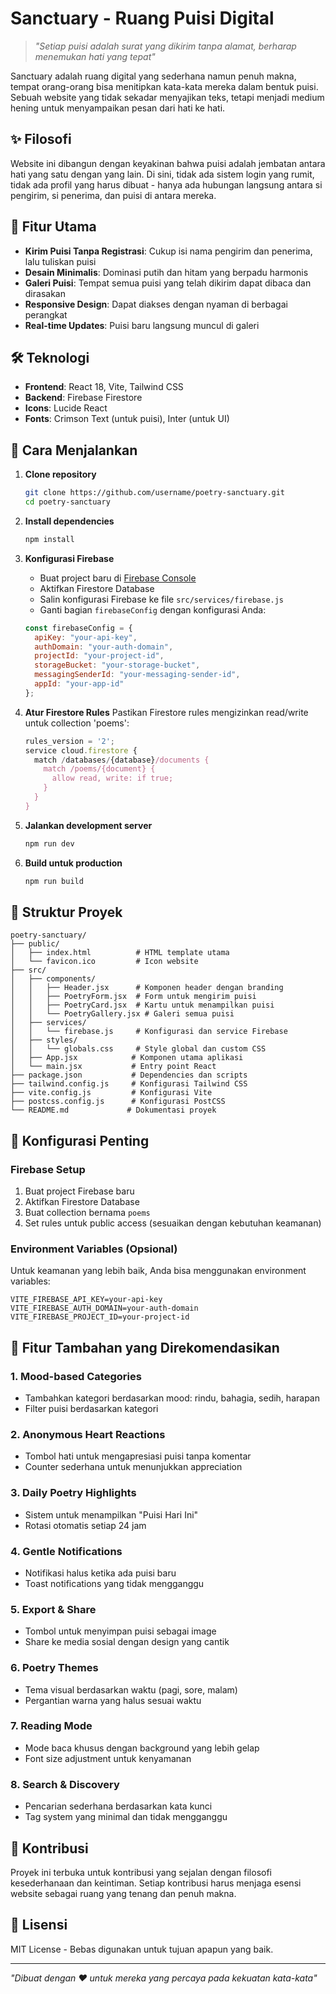 # Sanctuary - Ruang Puisi Digital

> *"Setiap puisi adalah surat yang dikirim tanpa alamat, berharap menemukan hati yang tepat"*

Sanctuary adalah ruang digital yang sederhana namun penuh makna, tempat orang-orang bisa menitipkan kata-kata mereka dalam bentuk puisi. Sebuah website yang tidak sekadar menyajikan teks, tetapi menjadi medium hening untuk menyampaikan pesan dari hati ke hati.

## ✨ Filosofi

Website ini dibangun dengan keyakinan bahwa puisi adalah jembatan antara hati yang satu dengan yang lain. Di sini, tidak ada sistem login yang rumit, tidak ada profil yang harus dibuat - hanya ada hubungan langsung antara si pengirim, si penerima, dan puisi di antara mereka.

## 🎨 Fitur Utama

- **Kirim Puisi Tanpa Registrasi**: Cukup isi nama pengirim dan penerima, lalu tuliskan puisi
- **Desain Minimalis**: Dominasi putih dan hitam yang berpadu harmonis
- **Galeri Puisi**: Tempat semua puisi yang telah dikirim dapat dibaca dan dirasakan
- **Responsive Design**: Dapat diakses dengan nyaman di berbagai perangkat
- **Real-time Updates**: Puisi baru langsung muncul di galeri

## 🛠 Teknologi

- **Frontend**: React 18, Vite, Tailwind CSS
- **Backend**: Firebase Firestore
- **Icons**: Lucide React
- **Fonts**: Crimson Text (untuk puisi), Inter (untuk UI)

## 🚀 Cara Menjalankan

1. **Clone repository**
   ```bash
   git clone https://github.com/username/poetry-sanctuary.git
   cd poetry-sanctuary
   ```

2. **Install dependencies**
   ```bash
   npm install
   ```

3. **Konfigurasi Firebase**
   - Buat project baru di [Firebase Console](https://console.firebase.google.com)
   - Aktifkan Firestore Database
   - Salin konfigurasi Firebase ke file `src/services/firebase.js`
   - Ganti bagian `firebaseConfig` dengan konfigurasi Anda:
   ```javascript
   const firebaseConfig = {
     apiKey: "your-api-key",
     authDomain: "your-auth-domain",
     projectId: "your-project-id",
     storageBucket: "your-storage-bucket",
     messagingSenderId: "your-messaging-sender-id",
     appId: "your-app-id"
   };
   ```

4. **Atur Firestore Rules**
   Pastikan Firestore rules mengizinkan read/write untuk collection 'poems':
   ```javascript
   rules_version = '2';
   service cloud.firestore {
     match /databases/{database}/documents {
       match /poems/{document} {
         allow read, write: if true;
       }
     }
   }
   ```

5. **Jalankan development server**
   ```bash
   npm run dev
   ```

6. **Build untuk production**
   ```bash
   npm run build
   ```

## 📁 Struktur Proyek

```
poetry-sanctuary/
├── public/
│   ├── index.html          # HTML template utama
│   └── favicon.ico         # Icon website
├── src/
│   ├── components/
│   │   ├── Header.jsx      # Komponen header dengan branding
│   │   ├── PoetryForm.jsx  # Form untuk mengirim puisi
│   │   ├── PoetryCard.jsx  # Kartu untuk menampilkan puisi
│   │   └── PoetryGallery.jsx # Galeri semua puisi
│   ├── services/
│   │   └── firebase.js     # Konfigurasi dan service Firebase
│   ├── styles/
│   │   └── globals.css     # Style global dan custom CSS
│   ├── App.jsx            # Komponen utama aplikasi
│   └── main.jsx           # Entry point React
├── package.json           # Dependencies dan scripts
├── tailwind.config.js     # Konfigurasi Tailwind CSS
├── vite.config.js         # Konfigurasi Vite
├── postcss.config.js      # Konfigurasi PostCSS
└── README.md             # Dokumentasi proyek
```

## 🎯 Konfigurasi Penting

### Firebase Setup
1. Buat project Firebase baru
2. Aktifkan Firestore Database
3. Buat collection bernama `poems`
4. Set rules untuk public access (sesuaikan dengan kebutuhan keamanan)

### Environment Variables (Opsional)
Untuk keamanan yang lebih baik, Anda bisa menggunakan environment variables:
```env
VITE_FIREBASE_API_KEY=your-api-key
VITE_FIREBASE_AUTH_DOMAIN=your-auth-domain
VITE_FIREBASE_PROJECT_ID=your-project-id
```

## 🌟 Fitur Tambahan yang Direkomendasikan

### 1. **Mood-based Categories**
- Tambahkan kategori berdasarkan mood: rindu, bahagia, sedih, harapan
- Filter puisi berdasarkan kategori

### 2. **Anonymous Heart Reactions**
- Tombol hati untuk mengapresiasi puisi tanpa komentar
- Counter sederhana untuk menunjukkan appreciation

### 3. **Daily Poetry Highlights**
- Sistem untuk menampilkan "Puisi Hari Ini"
- Rotasi otomatis setiap 24 jam

### 4. **Gentle Notifications**
- Notifikasi halus ketika ada puisi baru
- Toast notifications yang tidak mengganggu

### 5. **Export & Share**
- Tombol untuk menyimpan puisi sebagai image
- Share ke media sosial dengan design yang cantik

### 6. **Poetry Themes**
- Tema visual berdasarkan waktu (pagi, sore, malam)
- Pergantian warna yang halus sesuai waktu

### 7. **Reading Mode**
- Mode baca khusus dengan background yang lebih gelap
- Font size adjustment untuk kenyamanan

### 8. **Search & Discovery**
- Pencarian sederhana berdasarkan kata kunci
- Tag system yang minimal dan tidak mengganggu

## 💝 Kontribusi

Proyek ini terbuka untuk kontribusi yang sejalan dengan filosofi kesederhanaan dan keintiman. Setiap kontribusi harus menjaga esensi website sebagai ruang yang tenang dan penuh makna.

## 📜 Lisensi

MIT License - Bebas digunakan untuk tujuan apapun yang baik.

---

*"Dibuat dengan ♥ untuk mereka yang percaya pada kekuatan kata-kata"*
